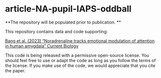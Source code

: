 # article-NA-pupil-IAPS-oddball

**The repository will be populated prior to publication.
**

This repository contains data and code supporting:

<a href="https://github.com/danbang/article-NA-pupil-IAPS-oddball/">Bang et al. (2023) “Noradrenaline tracks emotional modulation of attention in human amygdala” Current Biology</a>

This code is being released with a permissive open-source license. You should feel free to use or adapt the code as long as you follow the terms of the license. If you make use of the code, we would appreciate that you cite the paper.
